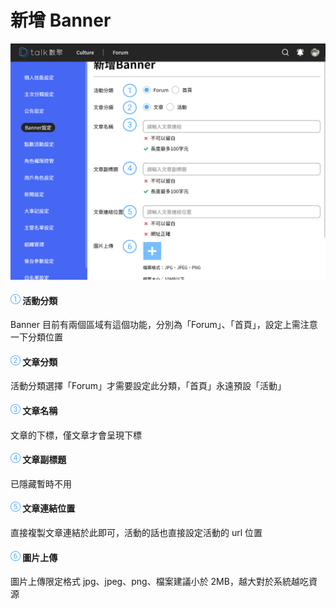 # 新增 Banner

![](../../.gitbook/assets/新增banner.png)

#### ![編號 1](../../.gitbook/assets/1.png) 活動分類

Banner 目前有兩個區域有這個功能，分別為「Forum」、「首頁」，設定上需注意一下分類位置

#### ![編號 2](../../.gitbook/assets/2.png) 文章分類

活動分類選擇「Forum」才需要設定此分類，「首頁」永遠預設「活動」

#### ![編號 3](../../.gitbook/assets/3.png) 文章名稱

文章的下標，僅文章才會呈現下標

#### ![編號 4](../../.gitbook/assets/4.png) 文章副標題

已隱藏暫時不用

#### ![編號 5](../../.gitbook/assets/5.png) 文章連結位置

直接複製文章連結於此即可，活動的話也直接設定活動的 url 位置

#### ![編號 6](../../.gitbook/assets/6.png) 圖片上傳

圖片上傳限定格式 jpg、jpeg、png、檔案建議小於 2MB，越大對於系統越吃資源
